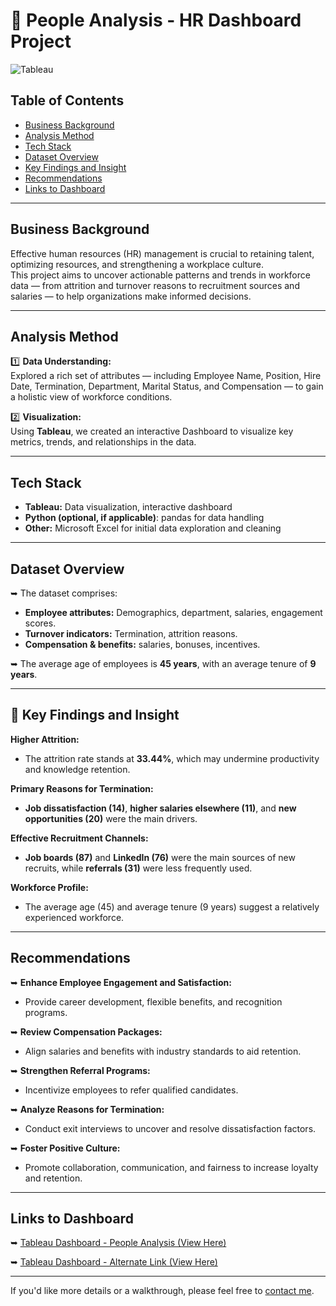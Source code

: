 # 📁 People Analysis - HR Dashboard Project

![Tableau](https://img.shields.io/badge/Tableau-Dashboard-orange)

##  Table of Contents
- [Business Background](#business-background)
- [Analysis Method](#analysis-method)
- [Tech Stack](#tech-stack)
- [Dataset Overview](#dataset-overview)
- [Key Findings and Insight](#key-findings-and-insight)
- [Recommendations](#recommendations)
- [Links to Dashboard](#links-to-dashboard)

---

##  Business Background

Effective human resources (HR) management is crucial to retaining talent, optimizing resources, and strengthening a workplace culture.  
This project aims to uncover actionable patterns and trends in workforce data — from attrition and turnover reasons to recruitment sources and salaries — to help organizations make informed decisions.

---

##  Analysis Method

1️⃣ **Data Understanding:**  
Explored a rich set of attributes — including Employee Name, Position, Hire Date, Termination, Department, Marital Status, and Compensation — to gain a holistic view of workforce conditions.

2️⃣ **Visualization:**  
Using **Tableau**, we created an interactive Dashboard to visualize key metrics, trends, and relationships in the data.

---

##  Tech Stack

- **Tableau:** Data visualization, interactive dashboard
- **Python (optional, if applicable)**: pandas for data handling
- **Other:** Microsoft Excel for initial data exploration and cleaning

---

##  Dataset Overview

➥ The dataset comprises:
- **Employee attributes:** Demographics, department, salaries, engagement scores.
- **Turnover indicators:** Termination, attrition reasons.
- **Compensation & benefits:** salaries, bonuses, incentives.

➥ The average age of employees is **45 years**, with an average tenure of **9 years**.

---

## 🔹 Key Findings and Insight

 **Higher Attrition:**  
- The attrition rate stands at **33.44%**, which may undermine productivity and knowledge retention.

 **Primary Reasons for Termination:**  
- **Job dissatisfaction (14)**, **higher salaries elsewhere (11)**, and **new opportunities (20)** were the main drivers.

 **Effective Recruitment Channels:**  
- **Job boards (87)** and **LinkedIn (76)** were the main sources of new recruits, while **referrals (31)** were less frequently used.

 **Workforce Profile:**  
- The average age (45) and average tenure (9 years) suggest a relatively experienced workforce.

---

##  Recommendations

➥ **Enhance Employee Engagement and Satisfaction:**  
- Provide career development, flexible benefits, and recognition programs.

➥ **Review Compensation Packages:**  
- Align salaries and benefits with industry standards to aid retention.

➥ **Strengthen Referral Programs:**  
- Incentivize employees to refer qualified candidates.

➥ **Analyze Reasons for Termination:**  
- Conduct exit interviews to uncover and resolve dissatisfaction factors.

➥ **Foster Positive Culture:**  
- Promote collaboration, communication, and fairness to increase loyalty and retention.

---

##  Links to Dashboard

➥ [Tableau Dashboard - People Analysis (View Here)](https://public.tableau.com/views/HRDasboard_17148317830660/Dashboard1?:language=en-US&publish=yes)

➥ [Tableau Dashboard - Alternate Link (View Here)](https://public.tableau.com/views/HRDasboard_17148317830660/Dashboard1?:language=en-US&publish=yes)

---

 If you'd like more details or a walkthrough, please feel free to [contact me](mailto:annizamegabianalyst@gmail.com).
